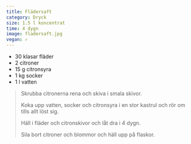 ```yaml
---
title: Flädersaft
category: Dryck
size: 1.5 l koncentrat
time: 4 dygn
image: fladersaft.jpg
vegan: ✓
---
```


- 30 klasar fläder
- 2 citroner
- 15 g citronsyra
- 1 kg socker
- 1 l vatten

> Skrubba citronerna rena och skiva i smala skivor.
> 
> Koka upp vatten, socker och citronsyra i en stor kastrul och rör om tills allt löst sig.
> 
> Häll i fläder och citronskivor och låt dra i 4 dygn.
> 
> Sila bort citroner och blommor och häll upp på flaskor.
